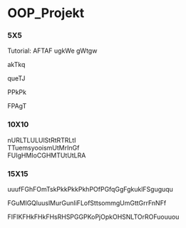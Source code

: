# OOP_Projekt



### 5X5
  Tutorial:  AFTAF  ugkWe  gWtgw

akTkq

queTJ 

PPkPk

FPAgT

### 10X10

nURLTLULUlStRtRTRLtI  
TTuemsyooismUtMrInGf  
FUIgHMIoCGHMTUtUtLRA

### 15X15

uuufFGhFOmTskPkkPkkPkhPOfPGfqGgFgkuklFSguguqu

FGuMIGQluuslMurGunIiFLofSttsommgUmGttGrrFnNFf

FIFIKFHkFHkFHsRHSPGGPKoPjOpkOHSNLTOrROFuouuou
